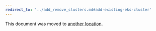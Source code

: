 ```yaml
---
redirect_to: '../add_remove_clusters.md#add-existing-eks-cluster'
---
```


This document was moved to [another location](../add_remove_clusters.md#add-existing-eks-cluster).
